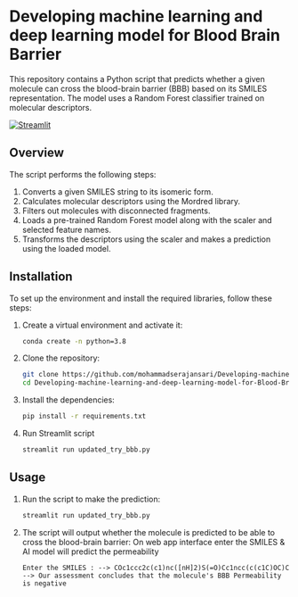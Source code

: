 # Developing machine learning and deep learning model for Blood Brain Barrier

This repository contains a Python script that predicts whether a given molecule can cross the blood-brain barrier (BBB) based on its SMILES representation. The model uses a Random Forest classifier trained on molecular descriptors.

[![Streamlit](https://static.streamlit.io/badges/streamlit_badge_black_white.svg)](https://bbbpredict.streamlit.app/)

## Overview

The script performs the following steps:

1. Converts a given SMILES string to its isomeric form.
2. Calculates molecular descriptors using the Mordred library.
3. Filters out molecules with disconnected fragments.
4. Loads a pre-trained Random Forest model along with the scaler and selected feature names.
5. Transforms the descriptors using the scaler and makes a prediction using the loaded model.

## Installation

To set up the environment and install the required libraries, follow these steps:

1. Create a virtual environment and activate it:
    ```bash
    conda create -n python=3.8

    ```

2. Clone the repository:
    ```bash
    git clone https://github.com/mohammadserajansari/Developing-machine-learning-and-deep-learning-model-for-Blood-Brain-Barrier.git
    cd Developing-machine-learning-and-deep-learning-model-for-Blood-Brain-Barrier
    ```

3. Install the dependencies:
    ```bash
    pip install -r requirements.txt
    ```
    
4. Run Streamlit script
   ```bash 
   streamlit run updated_try_bbb.py
   ```
## Usage

1. Run the script to make the prediction:
    ```bash
    streamlit run updated_try_bbb.py
    ```

2. The script will output whether the molecule is predicted to be able to cross the blood-brain barrier:
    On web app interface enter the SMILES & AI model will predict the permeability 
   ```
   Enter the SMILES : --> COc1ccc2c(c1)nc([nH]2)S(=O)Cc1ncc(c(c1C)OC)C --> Our assessment concludes that the molecule's BBB Permeability is negative
   ```
